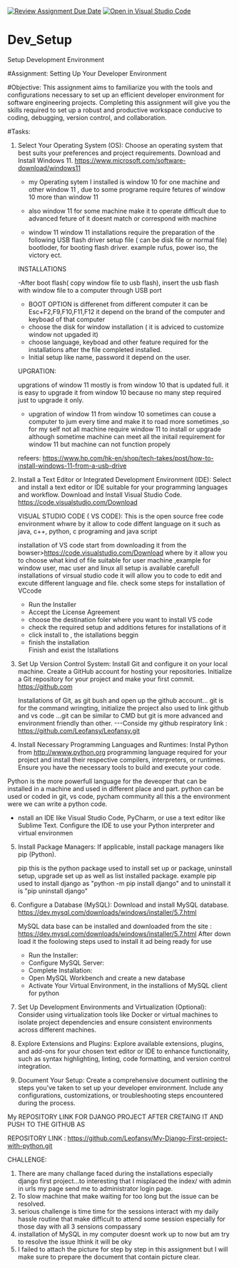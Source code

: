 [![Review Assignment Due Date](https://classroom.github.com/assets/deadline-readme-button-22041afd0340ce965d47ae6ef1cefeee28c7c493a6346c4f15d667ab976d596c.svg)](https://classroom.github.com/a/vbnbTt5m)
[![Open in Visual Studio Code](https://classroom.github.com/assets/open-in-vscode-2e0aaae1b6195c2367325f4f02e2d04e9abb55f0b24a779b69b11b9e10269abc.svg)](https://classroom.github.com/online_ide?assignment_repo_id=15278078&assignment_repo_type=AssignmentRepo)
# Dev_Setup
Setup Development Environment

#Assignment: Setting Up Your Developer Environment

#Objective:
This assignment aims to familiarize you with the tools and configurations necessary to set up an efficient developer environment for software engineering projects. Completing this assignment will give you the skills required to set up a robust and productive workspace conducive to coding, debugging, version control, and collaboration.

#Tasks:

1. Select Your Operating System (OS):
   Choose an operating system that best suits your preferences and project requirements. Download and Install Windows 11. https://www.microsoft.com/software-download/windows11

   - my Operating sytem I installed is window 10 for one machine and other window 11 , due to some programe require fetures of window 10 more than window 11
   - also window 11 for some machine  make it to operate difficult due to advanced feture of it doesnt match or correspond with machine

   - window 11
   window 11 installations require the preparation of the following
   USB flash driver
   setup file ( can be disk file or normal file)
   bootloder, for booting flash driver. example rufus, power iso, the victory ect.

   

   INSTALLATIONS

   -After boot flash( copy window file to usb flash), insert the usb flash with window file to a computer through USB port
   - BOOT OPTION is differenet from different computer it can be Esc+F2,F9,F10,F11,F12 it depend on the brand of the computer and keyboad of that computer
   - choose the disk for window installation ( it is adviced to customize window not upgaded it)
   - choose language, keyboad and other feature required for the installations after the file completed installed.
   - Initial setup like name, password it depend on the user.
   

   UPGRATION:

   upgrations of window 11 mostly is from window 10 that is updated full. it is easy to upgrade it from window 10 because no many step required just to upgrade it only.
   - upgration of window 11 from window 10 sometimes can couse a computer to jum every time and make it to road more sometimes ,so for my self not all machine require window 11 to install or upgrade although sometime machine can meet all the initail requirement for window 11  but machine can not function propely

   refeers: https://www.hp.com/hk-en/shop/tech-takes/post/how-to-install-windows-11-from-a-usb-drive

2. Install a Text Editor or Integrated Development Environment (IDE):
   Select and install a text editor or IDE suitable for your programming languages and workflow. Download and Install Visual Studio Code. https://code.visualstudio.com/Download

   VISUAL STUDIO CODE ( VS CODE):
   This is the open source free code environment whwre by it allow to code diffent language on it such as java, c++, python, c programing and java script

   installation of VS code start from downloading it from the bowser>https://code.visualstudio.com/Download
   where by it allow you to choose what kind of file suitable for user machine ,example for window user, mac user and linux all setup is available
   carefull installations of virsual studio code it will allow you to code to edit and excute different language and file.
   check some steps for installation of VCcode
   - Run the Installer
   - Accept the License Agreement
   - choose the destination foler where you want to install VS code
   - check the required setup and additions fetures for installations of it 
   - click install to , the istallations beggin 
   - finish the installation    
    Finish and exist the Istallations

3. Set Up Version Control System:
   Install Git and configure it on your local machine. Create a GitHub account for hosting your repositories. Initialize a Git repository for your project and make your first commit. https://github.com

   Installations of Git, as git bush and open up the github account... git is for the command wringting, initialize the project also used to link github and vs code ...git can be similar to CMD but git is more advanced and environment friendly than other.
   ---Conside my github respiratory link : https://github.com/Leofansy/Leofansy.git 


4. Install Necessary Programming Languages and Runtimes:
  Instal Python from http://wwww.python.org programming language required for your project and install their respective compilers, interpreters, or runtimes. Ensure you have the necessary tools to build and execute your code.

  Python is the more powerfull language for the deveoper that can be installed in a machine and used in different place and part.
  python can be used or coded in git, vs code, pycham community all this a the environment were we can write a python code.
  - nstall an IDE like Visual Studio Code, PyCharm, or use a text editor like Sublime Text. 
  Configure the IDE to use your Python interpreter and virtual environmen


5. Install Package Managers:
   If applicable, install package managers like pip (Python).

   pip this is the python package used to install set up or package, uninstall setup, upgrade set up as well as list installed package.
   example pip used to install django as
   "python -m pip install django"
   and to uninstall it is "pip uninstall django"

6. Configure a Database (MySQL):
   Download and install MySQL database. https://dev.mysql.com/downloads/windows/installer/5.7.html

   MySQL data base can be installed and downloaded from the site : https://dev.mysql.com/downloads/windows/installer/5.7.html
   After down load it the foolowing steps used to install it ad being ready for use
   - Run the Installer:
   - Configure MySQL Server:
   - Complete Installation:
   - Open MySQL Workbench and create a new database
   - Activate Your Virtual Environment, in the installions of MySQL client for python





7. Set Up Development Environments and Virtualization (Optional):
   Consider using virtualization tools like Docker or virtual machines to isolate project dependencies and ensure consistent environments across different machines.

8. Explore Extensions and Plugins:
   Explore available extensions, plugins, and add-ons for your chosen text editor or IDE to enhance functionality, such as syntax highlighting, linting, code formatting, and version control integration.

9. Document Your Setup:
    Create a comprehensive document outlining the steps you've taken to set up your developer environment. Include any configurations, customizations, or troubleshooting steps encountered during the process. 

My REPOSITORY LINK FOR DJANGO PROJECT AFTER CRETAING IT AND PUSH TO THE GITHUB AS 

REPOSITORY LINK : https://github.com/Leofansy/My-Django-First-project-with-python.git

CHALLENGE:

1. There are many challange faced during the installations especially django first project...to interesting that I misplaced the index/ with admin in urls my page send me to administrator login page.
2. To slow machine that make waiting for too long but the issue can be resolved.
3. serious challenge is time time for the sessions interact with my daily hassle routine that make difficult to attend some session especially for those day with all 3 sensions compassary
4. installation of MySQL in my computer doesnt work up to now but am try to resolve the issue Ithink it will be oky
5. I failed to attach the picture for step by step in this assignment but I will make sure to prepare the document that contain picture clear.




